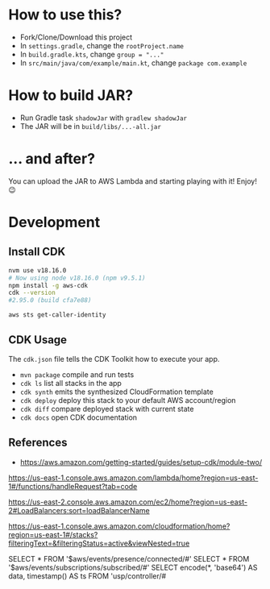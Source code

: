 # How to use this?

- Fork/Clone/Download this project
- In `settings.gradle`, change the `rootProject.name`
- In `build.gradle.kts`, change `group = "..."`
- In `src/main/java/com/example/main.kt`, change `package com.example`

# How to build JAR?

- Run Gradle task `shadowJar` with `gradlew shadowJar`
- The JAR will be in `build/libs/...-all.jar`

# ... and after?

You can upload the JAR to AWS Lambda and starting playing with it! Enjoy! 😉



# Development 

## Install CDK

```bash
nvm use v18.16.0      
# Now using node v18.16.0 (npm v9.5.1)
npm install -g aws-cdk
cdk --version 
#2.95.0 (build cfa7e88)
```


```
aws sts get-caller-identity
```

## CDK Usage

The `cdk.json` file tells the CDK Toolkit how to execute your app.

* `mvn package`     compile and run tests
* `cdk ls`          list all stacks in the app
* `cdk synth`       emits the synthesized CloudFormation template
* `cdk deploy`      deploy this stack to your default AWS account/region
* `cdk diff`        compare deployed stack with current state
* `cdk docs`        open CDK documentation



## References

* https://aws.amazon.com/getting-started/guides/setup-cdk/module-two/

https://us-east-1.console.aws.amazon.com/lambda/home?region=us-east-1#/functions/handleRequest?tab=code


https://us-east-2.console.aws.amazon.com/ec2/home?region=us-east-2#LoadBalancers:sort=loadBalancerName


https://us-east-1.console.aws.amazon.com/cloudformation/home?region=us-east-1#/stacks?filteringText=&filteringStatus=active&viewNested=true


SELECT * FROM '$aws/events/presence/connected/#'
SELECT * FROM '$aws/events/subscriptions/subscribed/#'
SELECT encode(*, 'base64') AS data, timestamp() AS ts FROM 'usp/controller/#
